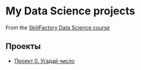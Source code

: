 # My Data Science projects
From the [SkillFactory Data Science course](https://skillfactory.ru/data-scientist)

## Проекты

* [Проект 0. Угадай число](https://github.com/RussianLioN/SkillFactory_DataScience/tree/main/project_0#проект-0-угадай-число)
